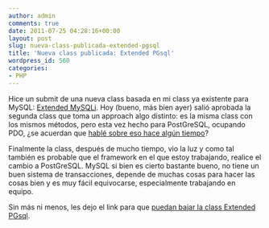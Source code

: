 ```yaml
---
author: admin
comments: true
date: 2011-07-25 04:28:16+00:00
layout: post
slug: nueva-class-publicada-extended-pgsql
title: 'Nueva class publicada: Extended PGsql'
wordpress_id: 560
categories:
- PHP
---
```


Hice un submit de una nueva class basada en mi class ya existente para MySQL: [Extended MySQLi](http://blog.unreal4u.com/publicaciones/). Hoy (bueno, más bien ayer) salió aprobada la segunda class que toma un approach algo distinto: es la misma class con los mismos métodos, pero esta vez hecho para PostGreSQL, ocupando PDO, ¿se acuerdan que [hablé sobre eso hace algún tiempo](http://blog.unreal4u.com/2011/04/instalando-postgresql-php-pgsql-y-php-pdo_pgsql-en-mac-os-x/)?

Finalmente la class, después de mucho tiempo, vio la luz y como tal también es probable que el framework en el que estoy trabajando, realice el cambio a PostGreSQL. MySQL si bien es cierto bastante bueno, no tiene un buen sistema de transacciones, depende de muchas cosas para hacer las cosas bien y es muy fácil equivocarse, especialmente trabajando en equipo. 

Sin más ni menos, les dejo el link para que [puedan bajar la class Extended PGsql](http://www.phpclasses.org/package/7052-PHP-Access-PostGreSQL-databases-using-PDO.html).
